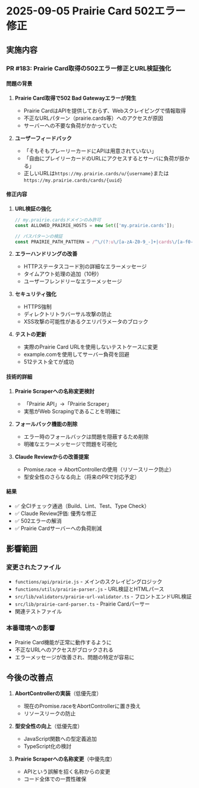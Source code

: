 # 2025-09-05 Prairie Card 502エラー修正

## 実施内容

### PR #183: Prairie Card取得の502エラー修正とURL検証強化

#### 問題の背景
1. **Prairie Card取得で502 Bad Gatewayエラーが発生**
   - Prairie CardはAPIを提供しておらず、Webスクレイピングで情報取得
   - 不正なURLパターン（prairie.cards等）へのアクセスが原因
   - サーバーへの不要な負荷がかかっていた

2. **ユーザーフィードバック**
   - 「そもそもプレーリーカードにAPIは用意されていない」
   - 「自由にプレイリーカードのURLにアクセスするとサーバに負荷が掛かる」
   - 正しいURLは`https://my.prairie.cards/u/{username}`または`https://my.prairie.cards/cards/{uuid}`

#### 修正内容

1. **URL検証の強化**
   ```javascript
   // my.prairie.cardsドメインのみ許可
   const ALLOWED_PRAIRIE_HOSTS = new Set(['my.prairie.cards']);
   
   // パスパターンの検証
   const PRAIRIE_PATH_PATTERN = /^\/(?:u\/[a-zA-Z0-9_-]+|cards\/[a-f0-9-]+)$/;
   ```

2. **エラーハンドリングの改善**
   - HTTPステータスコード別の詳細なエラーメッセージ
   - タイムアウト処理の追加（10秒）
   - ユーザーフレンドリーなエラーメッセージ

3. **セキュリティ強化**
   - HTTPS強制
   - ディレクトリトラバーサル攻撃の防止
   - XSS攻撃の可能性があるクエリパラメータのブロック

4. **テストの更新**
   - 実際のPrairie Card URLを使用しないテストケースに変更
   - example.comを使用してサーバー負荷を回避
   - 512テスト全てが成功

#### 技術的詳細

1. **Prairie Scraperへの名称変更検討**
   - 「Prairie API」→「Prairie Scraper」
   - 実態がWeb Scrapingであることを明確に

2. **フォールバック機能の削除**
   - エラー時のフォールバックは問題を隠蔽するため削除
   - 明確なエラーメッセージで問題を可視化

3. **Claude Reviewからの改善提案**
   - Promise.race → AbortControllerの使用（リソースリーク防止）
   - 型安全性のさらなる向上（将来のPRで対応予定）

#### 結果
- ✅ 全CIチェック通過（Build、Lint、Test、Type Check）
- ✅ Claude Review評価: 優秀な修正
- ✅ 502エラーの解消
- ✅ Prairie Cardサーバーへの負荷削減

## 影響範囲

### 変更されたファイル
- `functions/api/prairie.js` - メインのスクレイピングロジック
- `functions/utils/prairie-parser.js` - URL検証とHTMLパース
- `src/lib/validators/prairie-url-validator.ts` - フロントエンドURL検証
- `src/lib/prairie-card-parser.ts` - Prairie Cardパーサー
- 関連テストファイル

### 本番環境への影響
- Prairie Card機能が正常に動作するように
- 不正なURLへのアクセスがブロックされる
- エラーメッセージが改善され、問題の特定が容易に

## 今後の改善点

1. **AbortControllerの実装**（低優先度）
   - 現在のPromise.raceをAbortControllerに置き換え
   - リソースリークの防止

2. **型安全性の向上**（低優先度）
   - JavaScript関数への型定義追加
   - TypeScript化の検討

3. **Prairie Scraperへの名称変更**（中優先度）
   - APIという誤解を招く名称からの変更
   - コード全体での一貫性確保